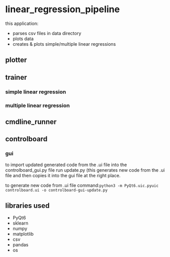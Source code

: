 # linear_regression_pipeline

this application:

* parses csv files in data directory
* plots data
* creates & plots simple/multiple linear regressions

## plotter

## trainer

### simple linear regression

### multiple linear regression

## cmdline_runner

## controlboard

### gui

to import updated generated code from the .ui file into the controlboard_gui.py file run update.py (this generates new
code from the .ui file and then copies it into the gui file at the right place.

to generate new code from .ui file command:`python3 -m PyQt6.uic.pyuic controlboard.ui -o controlboard-gui-update.py`

## libraries used

* PyQt6
* sklearn
* numpy
* matplotlib
* csv
* pandas
* os




